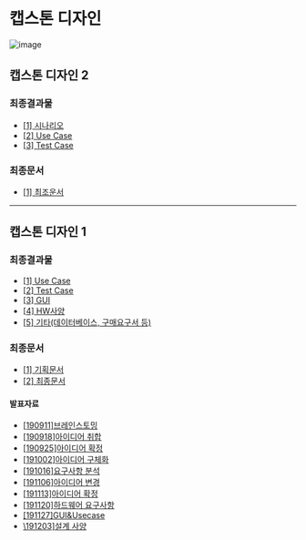 # 캡스톤 디자인
  
![image](https://user-images.githubusercontent.com/48986787/85488906-15ce6f00-b60a-11ea-8772-16da2306b09a.png)



## 캡스톤 디자인 2
### 최종결과물
* [\[1\] 시나리오](https://github.com/ForGraduate2020/Second-Semester/blob/master/%EA%B8%B0%ED%9A%8D%EB%AC%B8%EC%84%9C/%EC%8B%9C%EB%82%98%EB%A6%AC%EC%98%A4.docx)
* [\[2\] Use Case](https://github.com/ForGraduate2020/Second-Semester/blob/master/기획문서/유스케이스.docx)
* [\[3\] Test Case](https://github.com/ForGraduate2020/Second-Semester/blob/master/기획문서/테스트케이스.xlsx)
  
### 최종문서
* [\[1\] 최조운서](https://github.com/ForGraduate2020/Second-Semester/blob/master/%EA%B8%B0%ED%9A%8D%EB%AC%B8%EC%84%9C/4%EB%A7%88%EB%A6%AC%EC%98%B5(%EB%B0%95%EB%AC%B8%EC%A3%BC%EA%B5%90%EC%88%98%EB%8B%98)-%EA%B3%B5%ED%86%B5%EB%AC%B8%EC%84%9C(2).hwp)


 -------- 
  
## 캡스톤 디자인 1   
### 최종결과물
  
* [\[1\] Use Case](https://github.com/ForGraduate2020/Second-Semester/blob/master/기획문서/유스케이스.docx)
* [\[2\] Test Case](https://github.com/ForGraduate2020/Second-Semester/blob/master/기획문서/테스트케이스.xlsx)
* [\[3\] GUI](https://github.com/ForGraduate2020/Second-Semester/blob/master/%EA%B7%B8%EB%9E%98%ED%94%BD/GUI.docx)
* [\[4\] HW사양](https://github.com/ForGraduate2020/Second-Semester/blob/master/%EA%B8%B0%ED%83%80%EB%AC%B8%EC%84%9C/%EC%9E%AC%EB%A3%8C%20%EA%B5%AC%EB%A7%A4%EC%9A%94%EA%B5%AC%EC%84%9C(1)%EC%B5%9C%EC%A2%85.xls)
* [\[5\] 기타(데이터베이스, 구매요구서 등)](https://github.com/ForGraduate2020/Second-Semester/tree/master/%EA%B8%B0%ED%83%80%EB%AC%B8%EC%84%9C)

### 최종문서 
  
* [\[1\] 기획문서](https://github.com/ForGraduate2020/Second-Semester/blob/master/%EA%B8%B0%ED%9A%8D%EB%AC%B8%EC%84%9C/%EA%B8%B0%ED%9A%8D%EB%AC%B8%EC%84%9C.docx)
* [\[2\] 최종문서](https://github.com/ForGraduate2020/Second-Semester/blob/master/%EA%B8%B0%ED%9A%8D%EB%AC%B8%EC%84%9C/%ED%94%84%EB%A1%9C%EC%A0%9D%ED%8A%B8%EC%8B%A4%EB%AC%B4(1)%20%EA%B3%B5%ED%86%B5%EB%AC%B8%EC%84%9C%20%5B4%EB%A7%88%EB%A6%AC%EC%98%B5%20-%20%EB%B0%95%EB%AC%B8%EC%A3%BC%20%EA%B5%90%EC%88%98%EB%8B%98%5D.docx)
  
  
#### 발표자료
  
* [\[190911\]브레인스토밍](https://github.com/ForGraduate2020/Second-Semester/blob/master/발표자료/%5B190911%5D브레인스토밍.pptx)
* [\[190918\]아이디어 취합](https://github.com/ForGraduate2020/Second-Semester/raw/master/발표자료/%5B190918%5D아이디어%20취합.pptx)
* [\[190925\]아이디어 확정](https://github.com/ForGraduate2020/Second-Semester/blob/master/발표자료/%5B190925%5D아이디어%20확정.pptx)
* [\[191002\]아이디어 구체화](https://github.com/ForGraduate2020/Second-Semester/blob/master/발표자료/%5B191002%5D아이디어%20구체화.pptx)
* [\[191016\]요구사항 분석](https://github.com/ForGraduate2020/Second-Semester/blob/master/발표자료/%5B191016%5D요구사항%20분석.pptx)
* [\[191106\]아이디어 변경](https://github.com/ForGraduate2020/Second-Semester/blob/master/발표자료/%5B191106%5D아이디어%20변경.pptx)
* [\[191113\]아이디어 확정](https://github.com/ForGraduate2020/Second-Semester/blob/master/발표자료/%5B191113%5D아이디어%20확정.pptx)
* [\[191120\]하드웨어 요구사항](https://github.com/ForGraduate2020/Second-Semester/blob/master/발표자료/%5B191120%5D하드웨어_요구사항.pptx)
* [\[191127\]GUI&Usecase](https://github.com/ForGraduate2020/Second-Semester/blob/master/발표자료/%5B191127%5DGUI_Usecase.pptx)
* [\191203\]설계 사양](https://github.com/ForGraduate2020/Second-Semester/blob/master/발표자료/%5B191204%5D설계%20사양.pptx)
